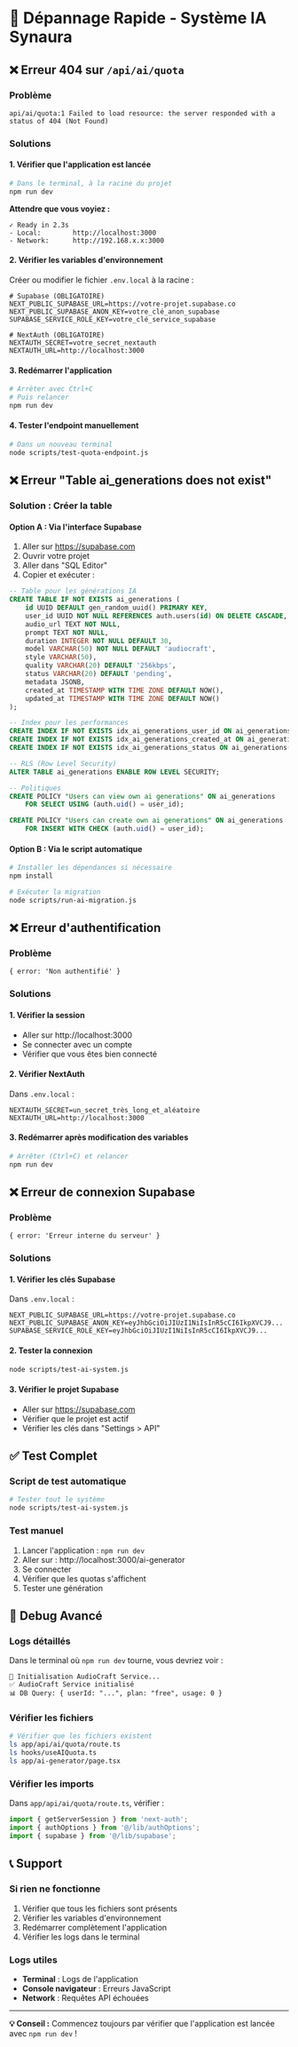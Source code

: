 # 🚨 Dépannage Rapide - Système IA Synaura

## ❌ Erreur 404 sur `/api/ai/quota`

### **Problème**
```
api/ai/quota:1 Failed to load resource: the server responded with a status of 404 (Not Found)
```

### **Solutions**

#### **1. Vérifier que l'application est lancée**
```bash
# Dans le terminal, à la racine du projet
npm run dev
```

**Attendre que vous voyiez :**
```
✓ Ready in 2.3s
- Local:        http://localhost:3000
- Network:      http://192.168.x.x:3000
```

#### **2. Vérifier les variables d'environnement**
Créer ou modifier le fichier `.env.local` à la racine :

```env
# Supabase (OBLIGATOIRE)
NEXT_PUBLIC_SUPABASE_URL=https://votre-projet.supabase.co
NEXT_PUBLIC_SUPABASE_ANON_KEY=votre_clé_anon_supabase
SUPABASE_SERVICE_ROLE_KEY=votre_clé_service_supabase

# NextAuth (OBLIGATOIRE)
NEXTAUTH_SECRET=votre_secret_nextauth
NEXTAUTH_URL=http://localhost:3000
```

#### **3. Redémarrer l'application**
```bash
# Arrêter avec Ctrl+C
# Puis relancer
npm run dev
```

#### **4. Tester l'endpoint manuellement**
```bash
# Dans un nouveau terminal
node scripts/test-quota-endpoint.js
```

## ❌ Erreur "Table ai_generations does not exist"

### **Solution : Créer la table**

#### **Option A : Via l'interface Supabase**
1. Aller sur https://supabase.com
2. Ouvrir votre projet
3. Aller dans "SQL Editor"
4. Copier et exécuter :

```sql
-- Table pour les générations IA
CREATE TABLE IF NOT EXISTS ai_generations (
    id UUID DEFAULT gen_random_uuid() PRIMARY KEY,
    user_id UUID NOT NULL REFERENCES auth.users(id) ON DELETE CASCADE,
    audio_url TEXT NOT NULL,
    prompt TEXT NOT NULL,
    duration INTEGER NOT NULL DEFAULT 30,
    model VARCHAR(50) NOT NULL DEFAULT 'audiocraft',
    style VARCHAR(50),
    quality VARCHAR(20) DEFAULT '256kbps',
    status VARCHAR(20) DEFAULT 'pending',
    metadata JSONB,
    created_at TIMESTAMP WITH TIME ZONE DEFAULT NOW(),
    updated_at TIMESTAMP WITH TIME ZONE DEFAULT NOW()
);

-- Index pour les performances
CREATE INDEX IF NOT EXISTS idx_ai_generations_user_id ON ai_generations(user_id);
CREATE INDEX IF NOT EXISTS idx_ai_generations_created_at ON ai_generations(created_at DESC);
CREATE INDEX IF NOT EXISTS idx_ai_generations_status ON ai_generations(status);

-- RLS (Row Level Security)
ALTER TABLE ai_generations ENABLE ROW LEVEL SECURITY;

-- Politiques
CREATE POLICY "Users can view own ai generations" ON ai_generations
    FOR SELECT USING (auth.uid() = user_id);

CREATE POLICY "Users can create own ai generations" ON ai_generations
    FOR INSERT WITH CHECK (auth.uid() = user_id);
```

#### **Option B : Via le script automatique**
```bash
# Installer les dépendances si nécessaire
npm install

# Exécuter la migration
node scripts/run-ai-migration.js
```

## ❌ Erreur d'authentification

### **Problème**
```
{ error: 'Non authentifié' }
```

### **Solutions**

#### **1. Vérifier la session**
- Aller sur http://localhost:3000
- Se connecter avec un compte
- Vérifier que vous êtes bien connecté

#### **2. Vérifier NextAuth**
Dans `.env.local` :
```env
NEXTAUTH_SECRET=un_secret_très_long_et_aléatoire
NEXTAUTH_URL=http://localhost:3000
```

#### **3. Redémarrer après modification des variables**
```bash
# Arrêter (Ctrl+C) et relancer
npm run dev
```

## ❌ Erreur de connexion Supabase

### **Problème**
```
{ error: 'Erreur interne du serveur' }
```

### **Solutions**

#### **1. Vérifier les clés Supabase**
Dans `.env.local` :
```env
NEXT_PUBLIC_SUPABASE_URL=https://votre-projet.supabase.co
NEXT_PUBLIC_SUPABASE_ANON_KEY=eyJhbGciOiJIUzI1NiIsInR5cCI6IkpXVCJ9...
SUPABASE_SERVICE_ROLE_KEY=eyJhbGciOiJIUzI1NiIsInR5cCI6IkpXVCJ9...
```

#### **2. Tester la connexion**
```bash
node scripts/test-ai-system.js
```

#### **3. Vérifier le projet Supabase**
- Aller sur https://supabase.com
- Vérifier que le projet est actif
- Vérifier les clés dans "Settings > API"

## ✅ Test Complet

### **Script de test automatique**
```bash
# Tester tout le système
node scripts/test-ai-system.js
```

### **Test manuel**
1. Lancer l'application : `npm run dev`
2. Aller sur : http://localhost:3000/ai-generator
3. Se connecter
4. Vérifier que les quotas s'affichent
5. Tester une génération

## 🔧 Debug Avancé

### **Logs détaillés**
Dans le terminal où `npm run dev` tourne, vous devriez voir :
```
🎵 Initialisation AudioCraft Service...
✅ AudioCraft Service initialisé
📊 DB Query: { userId: "...", plan: "free", usage: 0 }
```

### **Vérifier les fichiers**
```bash
# Vérifier que les fichiers existent
ls app/api/ai/quota/route.ts
ls hooks/useAIQuota.ts
ls app/ai-generator/page.tsx
```

### **Vérifier les imports**
Dans `app/api/ai/quota/route.ts`, vérifier :
```typescript
import { getServerSession } from 'next-auth';
import { authOptions } from '@/lib/authOptions';
import { supabase } from '@/lib/supabase';
```

## 📞 Support

### **Si rien ne fonctionne**
1. Vérifier que tous les fichiers sont présents
2. Vérifier les variables d'environnement
3. Redémarrer complètement l'application
4. Vérifier les logs dans le terminal

### **Logs utiles**
- **Terminal** : Logs de l'application
- **Console navigateur** : Erreurs JavaScript
- **Network** : Requêtes API échouées

---

**💡 Conseil :** Commencez toujours par vérifier que l'application est lancée avec `npm run dev` !
